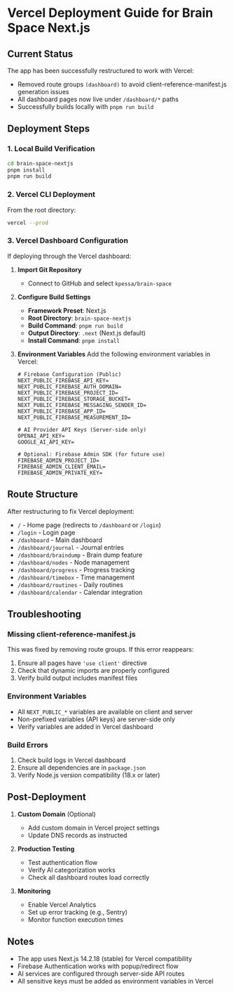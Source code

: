 # Vercel Deployment Guide for Brain Space Next.js

## Current Status

The app has been successfully restructured to work with Vercel:
- Removed route groups `(dashboard)` to avoid client-reference-manifest.js generation issues
- All dashboard pages now live under `/dashboard/*` paths
- Successfully builds locally with `pnpm run build`

## Deployment Steps

### 1. Local Build Verification
```bash
cd brain-space-nextjs
pnpm install
pnpm run build
```

### 2. Vercel CLI Deployment
From the root directory:
```bash
vercel --prod
```

### 3. Vercel Dashboard Configuration

If deploying through the Vercel dashboard:

1. **Import Git Repository**
   - Connect to GitHub and select `kpessa/brain-space`

2. **Configure Build Settings**
   - **Framework Preset**: Next.js
   - **Root Directory**: `brain-space-nextjs`
   - **Build Command**: `pnpm run build`
   - **Output Directory**: `.next` (Next.js default)
   - **Install Command**: `pnpm install`

3. **Environment Variables**
   Add the following environment variables in Vercel:
   ```
   # Firebase Configuration (Public)
   NEXT_PUBLIC_FIREBASE_API_KEY=
   NEXT_PUBLIC_FIREBASE_AUTH_DOMAIN=
   NEXT_PUBLIC_FIREBASE_PROJECT_ID=
   NEXT_PUBLIC_FIREBASE_STORAGE_BUCKET=
   NEXT_PUBLIC_FIREBASE_MESSAGING_SENDER_ID=
   NEXT_PUBLIC_FIREBASE_APP_ID=
   NEXT_PUBLIC_FIREBASE_MEASUREMENT_ID=

   # AI Provider API Keys (Server-side only)
   OPENAI_API_KEY=
   GOOGLE_AI_API_KEY=

   # Optional: Firebase Admin SDK (for future use)
   FIREBASE_ADMIN_PROJECT_ID=
   FIREBASE_ADMIN_CLIENT_EMAIL=
   FIREBASE_ADMIN_PRIVATE_KEY=
   ```

## Route Structure

After restructuring to fix Vercel deployment:
- `/` - Home page (redirects to `/dashboard` or `/login`)
- `/login` - Login page
- `/dashboard` - Main dashboard
- `/dashboard/journal` - Journal entries
- `/dashboard/braindump` - Brain dump feature
- `/dashboard/nodes` - Node management
- `/dashboard/progress` - Progress tracking
- `/dashboard/timebox` - Time management
- `/dashboard/routines` - Daily routines
- `/dashboard/calendar` - Calendar integration

## Troubleshooting

### Missing client-reference-manifest.js
This was fixed by removing route groups. If this error reappears:
1. Ensure all pages have `'use client'` directive
2. Check that dynamic imports are properly configured
3. Verify build output includes manifest files

### Environment Variables
- All `NEXT_PUBLIC_*` variables are available on client and server
- Non-prefixed variables (API keys) are server-side only
- Verify variables are added in Vercel dashboard

### Build Errors
1. Check build logs in Vercel dashboard
2. Ensure all dependencies are in `package.json`
3. Verify Node.js version compatibility (18.x or later)

## Post-Deployment

1. **Custom Domain** (Optional)
   - Add custom domain in Vercel project settings
   - Update DNS records as instructed

2. **Production Testing**
   - Test authentication flow
   - Verify AI categorization works
   - Check all dashboard routes load correctly

3. **Monitoring**
   - Enable Vercel Analytics
   - Set up error tracking (e.g., Sentry)
   - Monitor function execution times

## Notes

- The app uses Next.js 14.2.18 (stable) for Vercel compatibility
- Firebase Authentication works with popup/redirect flow
- AI services are configured through server-side API routes
- All sensitive keys must be added as environment variables in Vercel